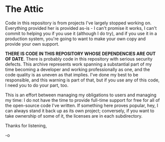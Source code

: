 # The Attic

Code in this repository is from projects I've largely stopped working on. Everything provided her is provided as-is - I can't promise it works, I can't commit to helping you if you use it (although I do try), and if you use it in a production system, you're going to want to make your own copy and provide your own support.

**THERE IS CODE IN THIS REPOSITORY WHOSE DEPENDENCIES ARE OUT OF DATE**. There is probably code in this repository with serious security defects. This archive represents work spanning a substantial part of my time becoming a developer and working professionally as one, and the code quality is as uneven as that implies. I've done my best to be responsible, and this warning is part of that, but if you use any of this code, I need you to do your part, too.

This is an effort between managing my obligations to users and managing my time: I do not have the time to provide full-time support for free for all of the open-source code I've written. If something here proves popular, hey, I can always stand it back up as its own project; conversely, if you want to take ownership of some of it, the licenses are in each subdirectory.

Thanks for listening,

\-o

